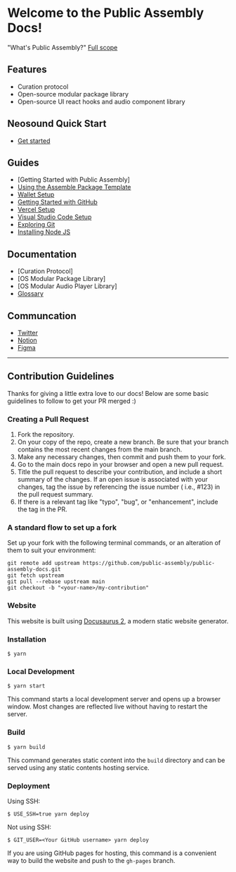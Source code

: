 # Welcome to the Public Assembly Docs!

"What's Public Assembly?" [Full scope](https://ourzora.notion.site/ourzora/Public-Assembly-1243e6a5700f4d0587e63b644bff4197)

## Features

- Curation protocol
- Open-source modular package library
- Open-source UI react hooks and audio component library

## Neosound Quick Start

- [Get started](https://github.com/public-assembly/public-assembly-docs/blob/main/docs/neosound-quick-start.md)

## Guides

- [Getting Started with Public Assembly]
- [Using the Assemble Package Template](https://github.com/public-assembly/public-assembly-docs/blob/main/docs/assemble-package.md)
- [Wallet Setup](https://github.com/public-assembly/public-assembly-docs/blob/main/docs/wallet-setup.md)
- [Getting Started with GitHub](https://github.com/public-assembly/public-assembly-docs/blob/main/docs/getting-started-with-github.md)
- [Vercel Setup](https://github.com/public-assembly/public-assembly-docs/blob/main/docs/vercel-setup.md)
- [Visual Studio Code Setup](https://github.com/public-assembly/public-assembly-docs/blob/main/docs/visual-studio-code-setup.md)
- [Exploring Git](https://github.com/public-assembly/public-assembly-docs/blob/main/docs/exploring-git.md)
- [Installing Node JS](https://github.com/public-assembly/public-assembly-docs/blob/main/docs/installing-node.md)

## Documentation

- [Curation Protocol]
- [OS Modular Package Library]
- [OS Modular Audio Player Library]
- [Glossary](https://github.com/public-assembly/public-assembly-docs/blob/main/docs/glossary.md)

## Communcation

- [Twitter](https://twitter.com/pblcasmbly)
- [Notion](https://www.notion.so/ourzora/Neosound-working-product-title-dd4ef7e0ce8c478386ef867a5d0f7ffe)
- [Figma](https://www.figma.com/file/IMYiNZVVJCvO9Yjn0IBe1f/~neosound~-%5Bcommunity%5D?node-id=1730%3A10991)

---
## Contribution Guidelines
Thanks for giving a little extra love to our docs! Below are some basic guidelines to follow to get your PR merged :)

### Creating a Pull Request
1. Fork the repository.
2. On your copy of the repo, create a new branch. Be sure that your branch contains the most recent changes from the main branch.
3. Make any necessary changes, then commit and push them to your fork.
4. Go to the main docs repo in your browser and open a new pull request.
5. Title the pull request to describe your contribution, and include a short summary of the changes. If an open issue is associated with your changes, tag the issue by referencing the issue number ( i.e., #123) in the pull request summary.
6. If there is a relevant tag like "typo", "bug", or "enhancement", include the tag in the PR.

### A standard flow to set up a fork
Set up your fork with the following terminal commands, or an alteration of them to suit your environment:

```cd zora-docs
git remote add upstream https://github.com/public-assembly/public-assembly-docs.git
git fetch upstream
git pull --rebase upstream main
git checkout -b "<your-name>/my-contribution"
```
### Website

This website is built using [Docusaurus 2](https://docusaurus.io/), a modern static website generator.

### Installation
```
$ yarn
```
### Local Development

```
$ yarn start
```

This command starts a local development server and opens up a browser window. Most changes are reflected live without having to restart the server.

### Build

```
$ yarn build
```

This command generates static content into the `build` directory and can be served using any static contents hosting service.
### Deployment

Using SSH:

```
$ USE_SSH=true yarn deploy
```

Not using SSH:

```
$ GIT_USER=<Your GitHub username> yarn deploy
```

If you are using GitHub pages for hosting, this command is a convenient way to build the website and push to the `gh-pages` branch.
